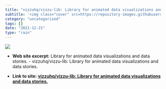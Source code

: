 ```yaml
---
title: "vizzuhq/vizzu-lib: Library for animated data visualizations and data stories."
subtitle: '<img class="cover" src=https://repository-images.githubusercontent.com/374784415/124b1bbe-23f1-4105-...'
category: "uncategorized"
tags: []
date: "2021-12-21"
type: "rain"
---
```

<img class="cover" src=https://repository-images.githubusercontent.com/374784415/124b1bbe-23f1-4105-9206-5a3641dba878>



* **Web site excerpt:** Library for animated data visualizations and data stories. - vizzuhq/vizzu-lib: Library for animated data visualizations and data stories.

* **Link to site:** **[vizzuhq/vizzu-lib: Library for animated data visualizations and data stories.](https://github.com/vizzuhq/vizzu-lib)**